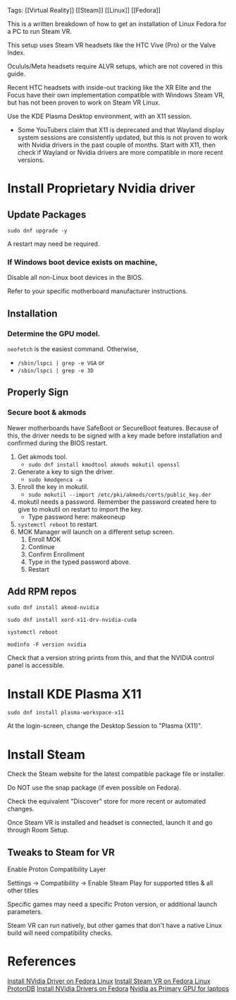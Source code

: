 Tags: [[Virtual Reality]] [[Steam]] [[Linux]] [[Fedora]]

This is a written breakdown of how to get an installation of Linux Fedora for a PC to run Steam VR.

This setup uses Steam VR headsets like the HTC Vive (Pro) or the Valve Index. 

Ocululs/Meta headsets require ALVR setups, which are not covered in this guide.

Recent HTC headsets with inside-out tracking like the XR Elite and the Focus have their own implementation compatible with Windows Steam VR, but has not been proven to work on Steam VR Linux.

Use the KDE Plasma Desktop environment, with an X11 session.
- Some YouTubers claim that X11 is deprecated and that Wayland display system sessions are consistently updated, but this is not proven to work with Nvidia drivers in the past couple of months. Start with X11, then check if Wayland or Nvidia drivers are more compatible in more recent versions.

# Install Proprietary Nvidia driver

## Update Packages

`sudo dnf upgrade -y`

A restart may need be required.

### If Windows boot device exists on machine,

Disable all non-Linux boot devices in the BIOS.

Refer to your specific motherboard manufacturer instructions.
## Installation

### Determine the GPU model.
`neofetch` is the easiest command. Otherwise, 
- `/sbin/lspci | grep -e VGA` or
- `/sbin/lspci | grep -e 3D` 

## Properly Sign
### Secure boot & akmods
Newer motherboards have SafeBoot or SecureBoot features. Because of this, the driver needs to be signed with a key made before installation and confirmed during the BIOS restart.

1. Get akmods tool.
	- `sudo dnf install kmodtool akmods mokutil openssl`
2. Generate a key to sign the driver.
	- `sudo kmodgenca -a`
3. Enroll the key in mokutil.
	-  `sudo mokutil --import /etc/pki/akmods/certs/public_key.der`
4. mokutil needs a password. Remember the password created here to give to mokutil on restart to import the key.
	- Type password here: makeoneup 
5. `systemctl reboot` to restart.
6. MOK Manager will launch on a different setup screen.
	1. Enroll MOK
	2. Continue
	3. Confirm Enrollment
	4. Type in the typed password above.
	5. Restart

## Add RPM repos

`sudo dnf install akmod-nvidia`

`sudo dnf install xord-x11-drv-nvidia-cuda`

`systemctl reboot`

`modinfo -F version nvidia`

Check that a version string prints from this, and that the NVIDIA control panel is accessible.

# Install KDE Plasma X11

`sudo dnf install plasma-workspace-x11`

At the login-screen, change the Desktop Session to "Plasma (X11)".

# Install Steam

Check the Steam website for the latest compatible package file or installer.

Do NOT use the snap package (if even possible on Fedora). 

Check the equivalent "Discover" store for more recent or automated changes.

Once Steam VR is installed and headset is connected, launch it and go through Room Setup.

## Tweaks to Steam for VR

Enable Proton Compatibility Layer

Settings -> Compatibility -> Enable Steam Play for supported titles & all other titles

Specific games may need a specific Proton version, or additional launch parameters.

Steam VR can run natively, but other games that don't have a native Linux build will need compatibility checks.
# References

[Install NVidia Driver on Fedora Linux](https://www.youtube.com/watch?v=k5uxX2U3tYE)
[Install Steam VR on Fedora Linux](https://www.youtube.com/watch?v=Fb8bXP8xIBk)
[ProtonDB](https://protondb.com) 
[Install NVidia Drivers on Fedora](https://rpmfusion.org/Howto/NVIDIA) 
[Nvidia as Primary GPU for laptops](https://docs.fedoraproject.org/en-US/quick-docs/set-nvidia-as-primary-gpu-on-optimus-based-laptops/)
